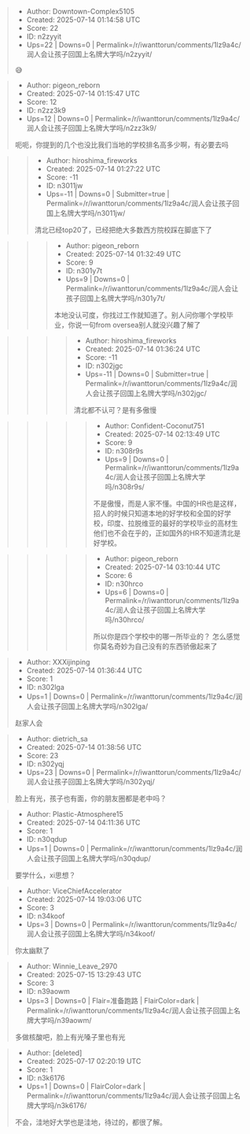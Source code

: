 > - Author: Downtown-Complex5105
> - Created: 2025-07-14 01:14:58 UTC
> - Score: 22
> - ID: n2zyyit
> - Ups=22 | Downs=0 | Permalink=/r/iwanttorun/comments/1lz9a4c/润人会让孩子回国上名牌大学吗/n2zyyit/
>
> 😅

> - Author: pigeon_reborn
> - Created: 2025-07-14 01:15:47 UTC
> - Score: 12
> - ID: n2zz3k9
> - Ups=12 | Downs=0 | Permalink=/r/iwanttorun/comments/1lz9a4c/润人会让孩子回国上名牌大学吗/n2zz3k9/
>
> 呃呃，你提到的几个也没比我们当地的学校排名高多少啊，有必要去吗

>> - Author: hiroshima_fireworks
>> - Created: 2025-07-14 01:27:22 UTC
>> - Score: -11
>> - ID: n3011jw
>> - Ups=-11 | Downs=0 | Submitter=true | Permalink=/r/iwanttorun/comments/1lz9a4c/润人会让孩子回国上名牌大学吗/n3011jw/
>>
>> 清北已经top20了，已经把绝大多数西方院校踩在脚底下了

>>> - Author: pigeon_reborn
>>> - Created: 2025-07-14 01:32:49 UTC
>>> - Score: 9
>>> - ID: n301y7t
>>> - Ups=9 | Downs=0 | Permalink=/r/iwanttorun/comments/1lz9a4c/润人会让孩子回国上名牌大学吗/n301y7t/
>>>
>>> 本地没认可度，你找过工作就知道了。别人问你哪个学校毕业，你说一句from oversea别人就没兴趣了解了

>>>> - Author: hiroshima_fireworks
>>>> - Created: 2025-07-14 01:36:24 UTC
>>>> - Score: -11
>>>> - ID: n302jgc
>>>> - Ups=-11 | Downs=0 | Submitter=true | Permalink=/r/iwanttorun/comments/1lz9a4c/润人会让孩子回国上名牌大学吗/n302jgc/
>>>>
>>>> 清北都不认可？是有多傲慢

>>>>> - Author: Confident-Coconut751
>>>>> - Created: 2025-07-14 02:13:49 UTC
>>>>> - Score: 9
>>>>> - ID: n308r9s
>>>>> - Ups=9 | Downs=0 | Permalink=/r/iwanttorun/comments/1lz9a4c/润人会让孩子回国上名牌大学吗/n308r9s/
>>>>>
>>>>> 不是傲慢，而是人家不懂。中国的HR也是这样，招人的时候只知道本地的好学校和全国的好学校，印度、拉脱维亚的最好的学校毕业的高材生他们也不会在乎的，正如国外的HR不知道清北是好学校。

>>>>> - Author: pigeon_reborn
>>>>> - Created: 2025-07-14 03:10:44 UTC
>>>>> - Score: 6
>>>>> - ID: n30hrco
>>>>> - Ups=6 | Downs=0 | Permalink=/r/iwanttorun/comments/1lz9a4c/润人会让孩子回国上名牌大学吗/n30hrco/
>>>>>
>>>>> 所以你是四个学校中的哪一所毕业的？ 怎么感觉你莫名奇妙为自己没有的东西骄傲起来了

> - Author: XXXijinping
> - Created: 2025-07-14 01:36:44 UTC
> - Score: 1
> - ID: n302lga
> - Ups=1 | Downs=0 | Permalink=/r/iwanttorun/comments/1lz9a4c/润人会让孩子回国上名牌大学吗/n302lga/
>
> 赵家人会

> - Author: dietrich_sa
> - Created: 2025-07-14 01:38:56 UTC
> - Score: 23
> - ID: n302yqj
> - Ups=23 | Downs=0 | Permalink=/r/iwanttorun/comments/1lz9a4c/润人会让孩子回国上名牌大学吗/n302yqj/
>
> 脸上有光，孩子也有面，你的朋友圈都是老中吗？

> - Author: Plastic-Atmosphere15
> - Created: 2025-07-14 04:11:36 UTC
> - Score: 1
> - ID: n30qdup
> - Ups=1 | Downs=0 | Permalink=/r/iwanttorun/comments/1lz9a4c/润人会让孩子回国上名牌大学吗/n30qdup/
>
> 要学什么，xi思想？

> - Author: ViceChiefAccelerator
> - Created: 2025-07-14 19:03:06 UTC
> - Score: 3
> - ID: n34koof
> - Ups=3 | Downs=0 | Permalink=/r/iwanttorun/comments/1lz9a4c/润人会让孩子回国上名牌大学吗/n34koof/
>
> 你太幽默了

> - Author: Winnie_Leave_2970
> - Created: 2025-07-15 13:29:43 UTC
> - Score: 3
> - ID: n39aowm
> - Ups=3 | Downs=0 | Flair=准备跑路 | FlairColor=dark | Permalink=/r/iwanttorun/comments/1lz9a4c/润人会让孩子回国上名牌大学吗/n39aowm/
>
> 多做核酸吧，脸上有光嗓子里也有光

> - Author: [deleted]
> - Created: 2025-07-17 02:20:19 UTC
> - Score: 1
> - ID: n3k6176
> - Ups=1 | Downs=0 | FlairColor=dark | Permalink=/r/iwanttorun/comments/1lz9a4c/润人会让孩子回国上名牌大学吗/n3k6176/
>
> 不会，洼地好大学也是洼地，待过的，都很了解。
